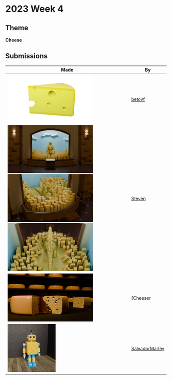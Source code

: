 # 2023 Week 4


## Theme

**Cheese**


## Submissions

| Made | By |
|------|----|
| <img src="./betovf/cheese-with-holes.png" height="150" /> | [betovf](./betovf/) |
| <img src="./Steven/Cheese_-_Render_01.jpg" height="150" /> <img src="./Steven/Cheese_-_Render_02.jpg" height="150" /> <img src="./Steven/Cheese_-_Render_03.jpg" height="150" /> | [Steven](./Steven/) |
| <img src="./Cheeser/Cheese.png" height="150" /> | [Cheeser | 🧀](./Cheeser/) |
| <img src="./SalvadorMarley/cheeseinator_3000.png" height="150" /> | [SalvadorMarley](./SalvadorMarley/) |
